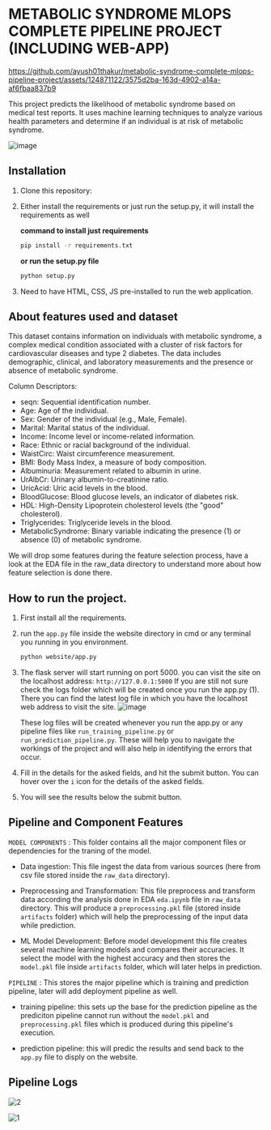 # METABOLIC SYNDROME MLOPS COMPLETE PIPELINE PROJECT (INCLUDING WEB-APP)

https://github.com/ayush01thakur/metabolic-syndrome-complete-mlops-pipeline-project/assets/124871122/3575d2ba-163d-4902-a14a-af6fbaa837b9

This project predicts the likelihood of metabolic syndrome based on medical test reports. It uses machine learning techniques to analyze various health parameters and determine if an individual is at risk of metabolic syndrome.

![image](https://github.com/ayush01thakur/metabolic-syndrome-complete-mlops-pipeline-project/assets/124871122/98168461-70e7-4bf2-9cde-1169742e2cde)

## Installation

1. Clone this repository:
2. Either install the requirements or just run the setup.py, it will install the requirements as well
   
   **command to install just requirements**
   ```bash
   pip install -r requirements.txt
   ```

   **or run the setup.py file**
   ```bash
   python setup.py
   ```
3. Need to have HTML, CSS, JS pre-installed to run the web application.

## About features used and dataset
This dataset contains information on individuals with metabolic syndrome, a complex medical condition associated with a cluster of risk factors for cardiovascular diseases and type 2 diabetes. The data includes demographic, clinical, and laboratory measurements and the presence or absence of metabolic syndrome.

Column Descriptors:
- seqn: Sequential identification number.
- Age: Age of the individual.
- Sex: Gender of the individual (e.g., Male, Female).
- Marital: Marital status of the individual.
- Income: Income level or income-related information.
- Race: Ethnic or racial background of the individual.
- WaistCirc: Waist circumference measurement.
- BMI: Body Mass Index, a measure of body composition.
- Albuminuria: Measurement related to albumin in urine.
- UrAlbCr: Urinary albumin-to-creatinine ratio.
- UricAcid: Uric acid levels in the blood.
- BloodGlucose: Blood glucose levels, an indicator of diabetes risk.
- HDL: High-Density Lipoprotein cholesterol levels (the "good" cholesterol).
- Triglycerides: Triglyceride levels in the blood.
- MetabolicSyndrome: Binary variable indicating the presence (1) or absence (0) of metabolic syndrome.

We will drop some features during the feature selection process, have a look at the EDA file in the raw_data directory to understand more about how feature selection is done there.

## How to run the project.
1. First install all the requirements.
2. run the `app.py` file inside the website directory in cmd or any terminal you running in you environment.

   ```bash
   python website/app.py
   ```
3. The flask server will start running on port 5000. you can visit the site on the localhost address: `http://127.0.0.1:5000`
   If you are still not sure check the logs folder which will be created once you run the app.py (1). There you can find the latest log file in which you have the localhost web address to visit the site.
   ![image](https://github.com/ayush01thakur/metabolic-syndrome-complete-mlops-pipeline-project/assets/124871122/715ae280-fb9e-4264-9a85-beb5a9643c99)

   These log files will be created whenever you run the app.py or any pipeline files like `run_training_pipeline.py` or `run_prediction_pipeline.py`. These will help you to navigate the workings of the project and will also help in identifying the errors that occur.

4. Fill in the details for the asked fields, and hit the submit button. You can hover over the `i` icon for the details of the asked fields.
5. You will see the results below the submit button.



## Pipeline and Component Features

   ` MODEL COMPONENTS ` : This folder contains all the major component files or dependencies for the traning of the model.

   - Data ingestion: This file ingest the data from various sources (here from csv file stored inside the `raw_data` directory).
   
   - Preprocessing and Transformation: This file  preprocess and transform data according the analysis done in EDA `eda.ipynb` file  in `raw_data` directory. This will produce a `preprocessing.pkl` file (stored inside `artifacts` folder) which will help the preprocessing of the input data while prediction.
   
   - ML Model Development: Before model development this file creates several machine learning models and compares their accuracies. It select the model with the highest accuracy and then stores the `model.pkl` file inside `artifacts` folder, which will later helps in prediction. 
      

   ` PIPELINE ` : This stores the major pipeline which is training and prediction pipeline, later will add deployment pipeline as well.
   
   - training pipeline: this sets up the base for the prediction pipeline as the prediciton pipeline cannot run without the  `model.pkl` and `preprocessing.pkl` files which is produced during this pipeline's execution.
   
   - prediction pipeline: this will predic the results and send back to the `app.py` file to disply on the website.


 ## Pipeline Logs

![2](https://github.com/ayush01thakur/metabolic-syndrome-complete-mlops-pipeline-project/assets/124871122/43034e59-7747-421a-af82-23bf527d2747)

![1](https://github.com/ayush01thakur/metabolic-syndrome-complete-mlops-pipeline-project/assets/124871122/ae10a819-a2b6-4331-986e-14fb57ec9725)

  
